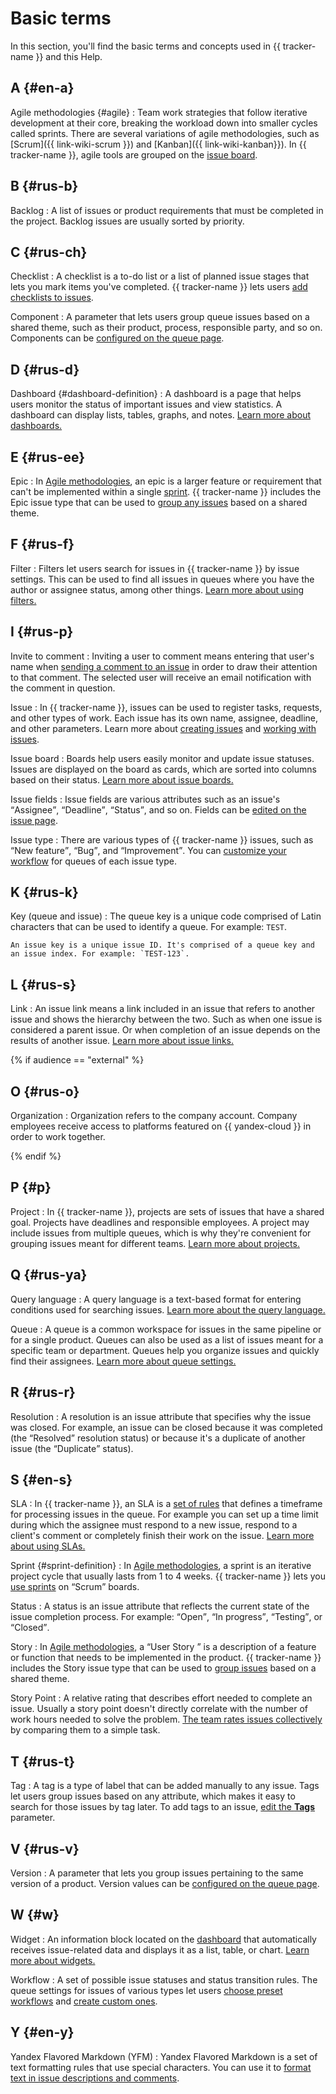 # Basic terms

In this section, you'll find the basic terms and concepts used in {{ tracker-name }} and this Help.

## A {#en-a}

Agile methodologies {#agile}
:   Team work strategies that follow iterative development at their core, breaking the workload down into smaller cycles called sprints. There are several variations of agile methodologies, such as [Scrum]({{ link-wiki-scrum }}) and [Kanban]({{ link-wiki-kanban}}). In {{ tracker-name }}, agile tools are grouped on the [issue board](manager/agile.md).

## B {#rus-b}

Backlog 
:   A list of issues or product requirements that must be completed in the project. Backlog issues are usually sorted by priority.

## C {#rus-ch}

Checklist
:  A checklist is a to-do list or a list of planned issue stages that lets you mark items you've completed. {{ tracker-name }} lets users [add checklists to issues](user/checklist.md).

Component
:  A parameter that lets users group queue issues based on a shared theme, such as their product, process, responsible party, and so on. Components can be [configured on the queue page](manager/components.md).


## D {#rus-d}

Dashboard {#dashboard-definition}
:   A dashboard is a page that helps users monitor the status of important issues and view statistics. A dashboard can display lists, tables, graphs, and notes. [ Learn more about dashboards.](user/dashboard.md)

## E {#rus-ee}

Epic
:  In [Agile methodologies](#agile), an epic is a larger feature or requirement that can't be implemented within a single [sprint](#sprint-definition). {{ tracker-name }} includes the Epic issue type that can be used to [group any issues](user/links.md) based on a shared theme.

## F {#rus-f}

Filter
:  Filters let users search for issues in {{ tracker-name }} by issue settings. This can be used to find all issues in queues where you have the author or assignee status, among other things. [ Learn more about using filters.](user/create-filter.md)

## I {#rus-p}

Invite to comment
:  Inviting a user to comment means entering that user's name when [sending a comment to an issue](user/comments.md#call-comment) in order to draw their attention to that comment. The selected user will receive an email notification with the comment in question.

Issue
:  In {{ tracker-name }}, issues can be used to register tasks, requests, and other types of work. Each issue has its own name, assignee, deadline, and other parameters. Learn more about [creating issues](user/create-ticket.md) and [working with issues](user/ticket-in-progress.md).

Issue board
:  Boards help users easily monitor and update issue statuses. Issues are displayed on the board as cards, which are sorted into columns based on their status. [ Learn more about issue boards.](user/agile.md)

Issue fields
:  Issue fields are various attributes such as an issue's <q>Assignee</q>, <q>Deadline</q>, <q>Status</q>, and so on. Fields can be [edited on the issue page](user/edit-ticket.md#section_jqw_ppn_jz).

Issue type
:  There are various types of {{ tracker-name }} issues, such as <q>New feature</q>, <q>Bug</q>, and <q>Improvement</q>. You can [customize your workflow](manager/add-ticket-type.md) for queues of each issue type.

## K {#rus-k}

Key (queue and issue)
:  The queue key is a unique code comprised of Latin characters that can be used to identify a queue. For example: `TEST`.

    An issue key is a unique issue ID. It's comprised of a queue key and an issue index. For example: `TEST-123`.

## L {#rus-s}

Link
:  An issue link means a link included in an issue that refers to another issue and shows the hierarchy between the two. Such as when one issue is considered a parent issue. Or when completion of an issue depends on the results of another issue. [ Learn more about issue links.](user/links.md)

{% if audience == "external" %}

## O {#rus-o}

Organization
:  Organization refers to the company account. Company employees receive access to platforms featured on {{ yandex-cloud }} in order to work together.

{% endif %}

## P {#p}

Project
:  In {{ tracker-name }}, projects are sets of issues that have a shared goal. Projects have deadlines and responsible employees. A project may include issues from multiple queues, which is why they're convenient for grouping issues meant for different teams. [ Learn more about projects.](manager/project-new.md)

## Q {#rus-ya}

Query language
:  A query language is a text-based format for entering conditions used for searching issues. [ Learn more about the query language.](user/query-filter.md)

Queue
:  A queue is a common workspace for issues in the same pipeline or for a single product. Queues can also be used as a list of issues meant for a specific team or department. Queues help you organize issues and quickly find their assignees. [ Learn more about queue settings.](queue-intro.md)


## R {#rus-r}

Resolution
:  A resolution is an issue attribute that specifies why the issue was closed. For example, an issue can be closed because it was completed (the <q>Resolved</q> resolution status) or because it's a duplicate of another issue (the <q>Duplicate</q> status).

## S {#en-s}

SLA
:  In {{ tracker-name }}, an SLA is a [set of rules](manager/sla.md) that defines a timeframe for processing issues in the queue. For example you can set up a time limit during which the assignee must respond to a new issue, respond to a client's comment or completely finish their work on the issue. [ Learn more about using SLAs.](sla-head.md)

Sprint {#sprint-definition}
:   In [Agile methodologies](#agile), a sprint is an iterative project cycle that usually lasts from 1 to 4 weeks. {{ tracker-name }} lets you [use sprints](manager/create-agile-sprint.md) on <q>Scrum</q> boards.

Status
:  A status is an issue attribute that reflects the current state of the issue completion process. For example: <q>Open</q>, <q>In progress</q>, <q>Testing</q>, or <q>Closed</q>.

Story
:  In [Agile methodologies](#agile), a <q>User Story </q> is a description of a feature or function that needs to be implemented in the product. {{ tracker-name }} includes the Story issue type that can be used to [group issues](user/links.md) based on a shared theme.

Story Point
:  A relative rating that describes effort needed to complete an issue. Usually a story point doesn't directly correlate with the number of work hours needed to solve the problem. [ The team rates issues collectively](manager/planning-poker.md) by comparing them to a simple task.

## T {#rus-t}

Tag 
:  A tag is a type of label that can be added manually to any issue. Tags let users group issues based on any attribute, which makes it easy to search for those issues by tag later. To add tags to an issue, [edit the **Tags**](user/edit-ticket.md#section_jqw_ppn_jz) parameter.

## V {#rus-v}

Version 
:  A parameter that lets you group issues pertaining to the same version of a product. Version values can be [configured on the queue page](manager/versions.md).

## W {#w}

Widget 
:  An information block located on the [dashboard](#dashboard-definition) that automatically receives issue-related data and displays it as a list, table, or chart. [ Learn more about widgets.](user/widgets.md)

Workflow 
:  A set of possible issue statuses and status transition rules. The queue settings for issues of various types let users [choose preset workflows](manager/add-ticket-type.md) and [create custom ones](manager/add-workflow.md).

## Y {#en-y}

Yandex Flavored Markdown (YFM)
:  Yandex Flavored Markdown is a set of text formatting rules that use special characters. You can use it to [format text in issue descriptions and comments](user/markup.md).
